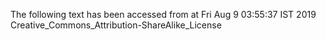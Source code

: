 The following text has been accessed from at Fri Aug 9 03:55:37 IST 2019
Creative_Commons_Attribution-ShareAlike_License
